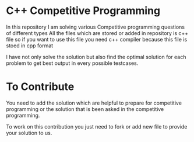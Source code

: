 # C++ Competitive Programming

In this repository I am solving various Competitive programming  questions of different types
All the files which are stored or added in repository is c++ file so if you want to use this file you need c++ compiler because this file is stoed in cpp format

I have not only solve the solution but also find the optimal solution for each problem to get best output in every possible testcases.

# To Contribute

You need to add the solution which are helpful to prepare for competitive programming or the solution that is been asked in the competitive programming.

To work on this contribution you just need to fork or add new file  to provide your solution to us.
